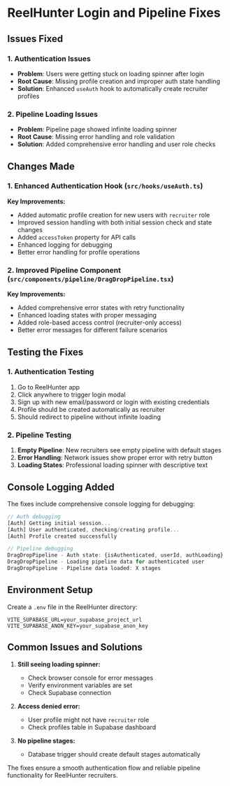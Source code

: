 # ReelHunter Login and Pipeline Fixes

## Issues Fixed

### 1. Authentication Issues
- **Problem**: Users were getting stuck on loading spinner after login
- **Root Cause**: Missing profile creation and improper auth state handling
- **Solution**: Enhanced `useAuth` hook to automatically create recruiter profiles

### 2. Pipeline Loading Issues  
- **Problem**: Pipeline page showed infinite loading spinner
- **Root Cause**: Missing error handling and role validation
- **Solution**: Added comprehensive error handling and user role checks

## Changes Made

### 1. Enhanced Authentication Hook (`src/hooks/useAuth.ts`)

**Key Improvements:**
- Added automatic profile creation for new users with `recruiter` role
- Improved session handling with both initial session check and state changes
- Added `accessToken` property for API calls
- Enhanced logging for debugging
- Better error handling for profile operations

### 2. Improved Pipeline Component (`src/components/pipeline/DragDropPipeline.tsx`)

**Key Improvements:**
- Added comprehensive error states with retry functionality
- Enhanced loading states with proper messaging
- Added role-based access control (recruiter-only access)
- Better error messages for different failure scenarios

## Testing the Fixes

### 1. Authentication Testing
1. Go to ReelHunter app
2. Click anywhere to trigger login modal
3. Sign up with new email/password or login with existing credentials
4. Profile should be created automatically as recruiter
5. Should redirect to pipeline without infinite loading

### 2. Pipeline Testing
1. **Empty Pipeline**: New recruiters see empty pipeline with default stages
2. **Error Handling**: Network issues show proper error with retry button
3. **Loading States**: Professional loading spinner with descriptive text

## Console Logging Added

The fixes include comprehensive console logging for debugging:

```javascript
// Auth debugging
[Auth] Getting initial session...
[Auth] User authenticated, checking/creating profile...
[Auth] Profile created successfully

// Pipeline debugging  
DragDropPipeline - Auth state: {isAuthenticated, userId, authLoading}
DragDropPipeline - Loading pipeline data for authenticated user
DragDropPipeline - Pipeline data loaded: X stages
```

## Environment Setup

Create a `.env` file in the ReelHunter directory:

```env
VITE_SUPABASE_URL=your_supabase_project_url
VITE_SUPABASE_ANON_KEY=your_supabase_anon_key
```

## Common Issues and Solutions

1. **Still seeing loading spinner:**
   - Check browser console for error messages
   - Verify environment variables are set
   - Check Supabase connection

2. **Access denied error:**
   - User profile might not have `recruiter` role
   - Check profiles table in Supabase dashboard

3. **No pipeline stages:**
   - Database trigger should create default stages automatically

The fixes ensure a smooth authentication flow and reliable pipeline functionality for ReelHunter recruiters.
